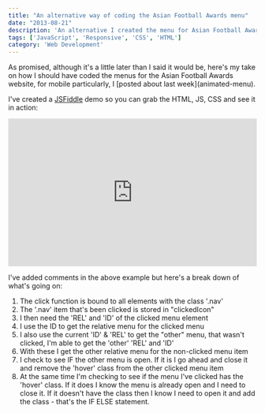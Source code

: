```yaml
---
title: "An alternative way of coding the Asian Football Awards menu"
date: "2013-08-21"
description: 'An alternative I created the menu for Asian Football Awards website'
tags: ['JavaScript', 'Responsive', 'CSS', 'HTML']
category: 'Web Development'
---
```


<p class="introduction">As promised, although it's a little later than I said it would be, here's my take on how I should have coded the menus for the Asian Football Awards website, for mobile particularly, I [posted about last week](animated-menu).</p>

I've created a [JSFiddle](https://jsfiddle.net/scriptedpixels/LtCk7) demo so you can grab the HTML, JS, CSS and see it in action:

<iframe width="100%" height="300" src="https://jsfiddle.net/scriptedpixels/LtCk7/embedded/result,js,html,css/" allowfullscreen="allowfullscreen" frameborder="0"></iframe>

I've added comments in the above example but here's a break down of what's going on:

1. The click function is bound to all elements with the class '.nav'
2. The '.nav' item that's been clicked is stored in "clickedIcon"
3. I then need the 'REL' and 'ID' of the clicked menu element
4. I use the ID to get the relative menu for the clicked menu
5. I also use the current 'ID' & 'REL' to get the "other" menu, that wasn't clicked, I'm able to get the 'other' 'REL' and 'ID'
6. With these I get the other relative menu for the non-clicked menu item
7. I check to see IF the other menu is open. If it is I go ahead and close it and remove the 'hover' class from the other clicked menu item
8. At the same time I'm checking to see if the menu I've clicked has the 'hover' class. If it does I know the menu is already open and I need to close it. If it doesn't have the class then I know I need to open it and add the class - that's the IF ELSE statement.
